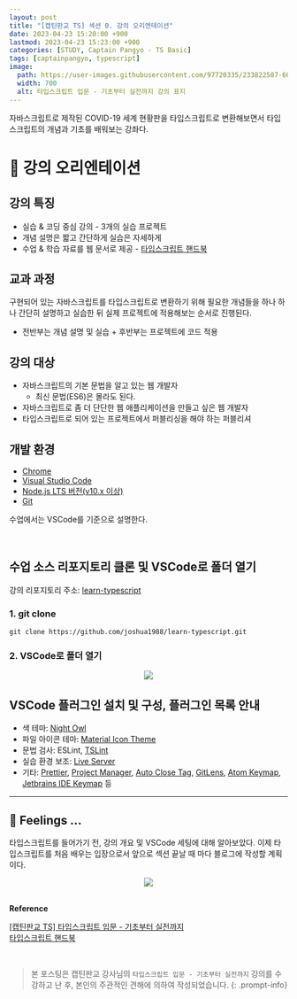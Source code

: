 ```yaml
---
layout: post
title: "[캡틴판교 TS] 섹션 0. 강의 오리엔테이션"
date: 2023-04-23 15:20:00 +900
lastmod: 2023-04-23 15:23:00 +900
categories: [STUDY, Captain Pangyo - TS Basic]
tags: [captainpangyo, typescript]
image: 
  path: https://user-images.githubusercontent.com/97720335/233822587-60d294e1-867c-4cc0-b352-26899b803685.png
  width: 700
  alt: 타입스크립트 입문 - 기초부터 실전까지 강의 표지
---
```


자바스크립트로 제작된 COVID-19 세계 현황판을 타입스크립트로 변환해보면서 타입스크립트의 개념과 기초를 배워보는 강좌다.

# 📌 강의 오리엔테이션
## 강의 특징
- 실습 & 코딩 중심 강의 - 3개의 실습 프로젝트
- 개념 설명은 짧고 간단하게 실습은 자세하게
- 수업 & 학습 자료를 웹 문서로 제공 - [타입스크립트 핸드북](https://joshua1988.github.io/ts/)

## 교과 과정
구현되어 있는 자바스크립트를 타입스크립트로 변환하기 위해 필요한 개념들을 하나 하나 간단히 설명하고 실습한 뒤 실제 프로젝트에 적용해보는 순서로 진행된다.
- 전반부는 개념 설명 및 실습 + 후반부는 프로젝트에 코드 적용

## 강의 대상
- 자바스크립트의 기본 문법을 알고 있는 웹 개발자
  - 최신 문법(ES6)은 몰라도 된다.
- 자바스크립트로 좀 더 단단한 웹 애플리케이션을 만들고 싶은 웹 개발자
- 타입스크립트로 되어 있는 프로젝트에서 퍼블리싱을 해야 하는 퍼블리셔

## 개발 환경

-   [Chrome](https://www.google.com/intl/ko/chrome/)
-   [Visual Studio Code](https://code.visualstudio.com/)
-   [Node.js LTS 버전(v10.x 이상)](https://nodejs.org/ko/)
-   [Git](https://git-scm.com/downloads)

수업에서는 VSCode를 기준으로 설명한다.

<br>

## 수업 소스 리포지토리 클론 및 VSCode로 폴더 열기
강의 리포지토리 주소: [learn-typescript](https://github.com/joshua1988/learn-typescript)


### 1. git clone

```shell
git clone https://github.com/joshua1988/learn-typescript.git
```

### 2. VSCode로 폴더 열기

<center><img src="https://user-images.githubusercontent.com/97720335/233822798-5cd3f79e-db75-4c51-8995-17cc86988f20.png"></center>

## VSCode 플러그인 설치 및 구성, 플러그인 목록 안내
- 색 테마: [Night Owl](https://marketplace.visualstudio.com/items?itemName=sdras.night-owl)
- 파일 아이콘 테마: [Material Icon Theme](https://marketplace.visualstudio.com/items?itemName=PKief.material-icon-theme)
- 문법 검사: ESLint, [TSLint](https://marketplace.visualstudio.com/items?itemName=eg2.tslint)
- 실습 환경 보조: [Live Server](https://marketplace.visualstudio.com/items?itemName=ritwickdey.LiveServer)
-   기타: [Prettier](https://marketplace.visualstudio.com/items?itemName=esbenp.prettier-vscode), [Project Manager](https://marketplace.visualstudio.com/items?itemName=alefragnani.project-manager), [Auto Close Tag](https://marketplace.visualstudio.com/items?itemName=formulahendry.auto-close-tag), [GitLens](https://marketplace.visualstudio.com/items?itemName=eamodio.gitlens), [Atom Keymap](https://marketplace.visualstudio.com/items?itemName=ms-vscode.atom-keybindings), [Jetbrains IDE Keymap](https://marketplace.visualstudio.com/items?itemName=isudox.vscode-jetbrains-keybindings) 등

---

## 🧸 Feelings ...
타입스크립트를 들어가기 전, 강의 개요 및 VSCode 세팅에 대해 알아보았다. 
이제 타입스크립트를 처음 배우는 입장으로서 앞으로 섹션 끝날 때 마다 블로그에 작성할 계획이다. 

<center><img src="https://user-images.githubusercontent.com/97720335/233823022-cebf4ec8-1d28-428e-b367-732ad6ab534c.png"></center>

<br>

**Reference**

[[캡틴판교 TS] 타입스크립트 입문 - 기초부터 실전까지](https://www.inflearn.com/course/%ED%83%80%EC%9E%85%EC%8A%A4%ED%81%AC%EB%A6%BD%ED%8A%B8-%EC%9E%85%EB%AC%B8) <br>
[타입스크립트 핸드북](https://joshua1988.github.io/ts/)

<br>

> 본 포스팅은 캡틴판교 강사님의 `타입스크립트 입문 - 기초부터 실전까지` 강의를 수강하고 난 후, 본인의 주관적인 견해에 의하여 작성되었습니다.
{: .prompt-info}